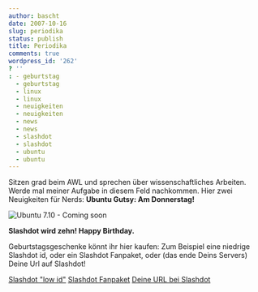 ```yaml
---
author: bascht
date: 2007-10-16
slug: periodika
status: publish
title: Periodika
comments: true
wordpress_id: '262'
? ''
: - geburtstag
  - geburtstag
  - linux
  - linux
  - neuigkeiten
  - neuigkeiten
  - news
  - news
  - slashdot
  - slashdot
  - ubuntu
  - ubuntu
---
```


Sitzen grad beim AWL und sprechen über wissenschaftliches Arbeiten.
Werde mal meiner Aufgabe in diesem Feld nachkommen. Hier zwei
Neuigkeiten für Nerds:
**Ubuntu Gutsy: Am Donnerstag!**

![Ubuntu 7.10 - Coming soon](http://www.ubuntu.com/files/countdown/dist/710countdown_default.png)

**Slashdot wird zehn! Happy Birthday.**

Geburtstagsgeschenke könnt ihr hier kaufen: Zum Beispiel eine
niedrige Slashdot id, oder ein Slashdot Fanpaket, oder (das ende
Deins Servers) Deine Url auf Slashdot!

[Slashdot "low id"](http://cgi.ebay.com/ws/eBayISAPI.dll?ViewItem&item=110181186985)
[Slashdot Fanpaket](http://cgi.ebay.com/ws/eBayISAPI.dll?ViewItem&item=110181180432)
[Deine URL bei Slashdot](http://cgi.ebay.com/ws/eBayISAPI.dll?ViewItem&item=110181173724)



